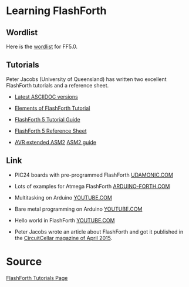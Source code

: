 # Learning FlashForth

## Wordlist

Here is the [wordlist](../wordsAll.txt) for FF5.0.

## Tutorials

Peter Jacobs (University of Queensland) has written two excellent FlashForth tutorials and a reference sheet.

- [Latest ASCIIDOC versions](https://pajacobs-ghub.github.io/)

- [Elements of FlashForth Tutorial](elements-of-flash-forth-5-2017-02-08.pdf)

- [FlashForth 5 Tutorial Guide](ff5_tutorial_guide_2016_07_11.pdf)

- [FlashForth 5 Reference Sheet](flash_forth_5_quick_ref_2017_03_28.pdf)

- [AVR extended ASM2](https://github.com/mike290/ffasm/)
  [ASM2 guide](tutorials/ffasm_guide.pdf)

## Link

- PIC24 boards with pre-programmed FlashForth
  [UDAMONIC.COM](https://udamonic.com/index.html)

- Lots of examples for Atmega FlashForth
  [ARDUINO-FORTH.COM](https://arduino-forth.com/article/FORTH_index)

- Multitasking on Arduino
  [YOUTUBE.COM](https://www.youtube.com/watch?v=x1ZdGBLDT6Y)

- Bare metal programming on Arduino
  [YOUTUBE.COM](https://www.youtube.com/watch?v=mAM7s9bKEVs)

- Hello world in FlashForth
  [YOUTUBE.COM](https://www.youtube.com/watch?v=amP4c9MOCfc)

- Peter Jacobs wrote an article about FlashForth
  and got it published in the [CircuitCellar magazine of April 2015](https://circuitcellar.com/inside-circuit-cellar-2015/).

# Source

[FlashForth Tutorials Page](https://flashforth.com/tutorials.html)
